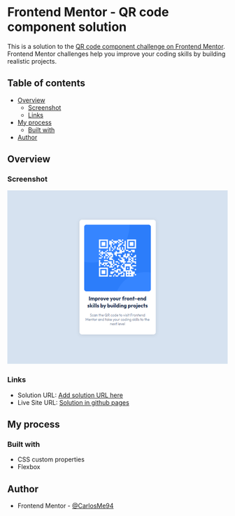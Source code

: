 # Frontend Mentor - QR code component solution

This is a solution to the [QR code component challenge on Frontend Mentor](https://www.frontendmentor.io/challenges/qr-code-component-iux_sIO_H). Frontend Mentor challenges help you improve your coding skills by building realistic projects.

## Table of contents

- [Overview](#overview)
  - [Screenshot](#screenshot)
  - [Links](#links)
- [My process](#my-process)
  - [Built with](#built-with)
- [Author](#author)

## Overview

### Screenshot

![](./qr-code-snapshot.png)

### Links

- Solution URL: [Add solution URL here](https://your-solution-url.com)
- Live Site URL: [Solution in github pages](https://carlosme94.github.io/frontend-mentor-challenges/qr-code-component-main/)

## My process

### Built with

- CSS custom properties
- Flexbox

## Author

- Frontend Mentor - [@CarlosMe94](https://www.frontendmentor.io/profile/CarlosMe94)
